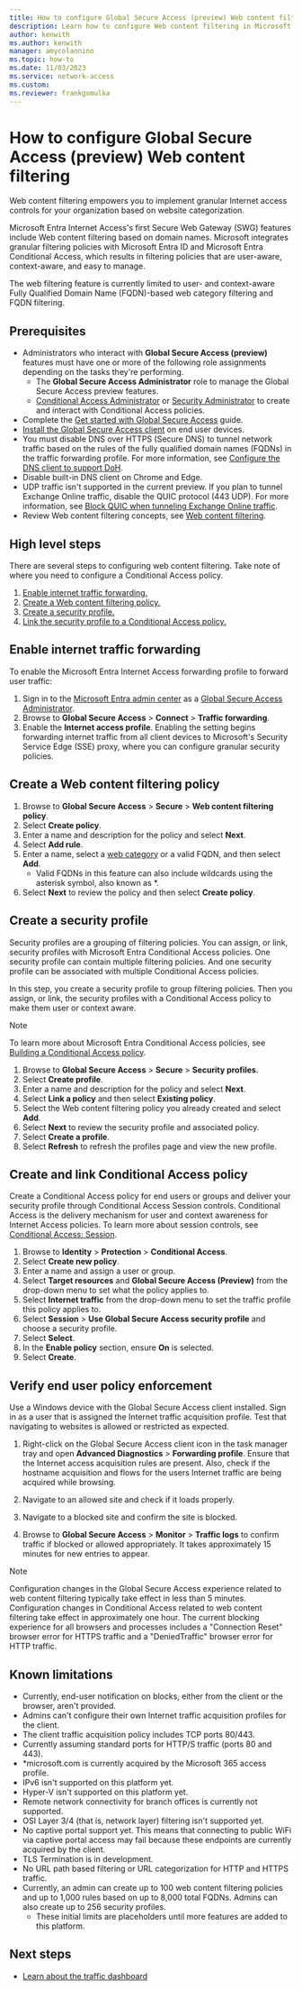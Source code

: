 ```yaml
---
title: How to configure Global Secure Access (preview) Web content filtering
description: Learn how to configure Web content filtering in Microsoft Entra Internet Access (preview).
author: kenwith    
ms.author: kenwith
manager: amycolannino
ms.topic: how-to
ms.date: 11/03/2023
ms.service: network-access
ms.custom: 
ms.reviewer: frankgomulka
---
```


# How to configure Global Secure Access (preview) Web content filtering

Web content filtering empowers you to implement granular Internet access controls for your organization based on website categorization.

Microsoft Entra Internet Access's first Secure Web Gateway (SWG) features include Web content filtering based on domain names. Microsoft integrates granular filtering policies with Microsoft Entra ID and Microsoft Entra Conditional Access, which results in filtering policies that are user-aware, context-aware, and easy to manage. 

The web filtering feature is currently limited to user- and context-aware Fully Qualified Domain Name (FQDN)-based web category filtering and FQDN filtering.

## Prerequisites

- Administrators who interact with **Global Secure Access (preview)** features must have one or more of the following role assignments depending on the tasks they're performing.
  - The **Global Secure Access Administrator** role to manage the Global Secure Access preview features.
  - [Conditional Access Administrator](/azure/active-directory/roles/permissions-reference#conditional-access-administrator) or [Security Administrator](/azure/active-directory/roles/permissions-reference#security-administrator) to create and interact with Conditional Access policies. 
- Complete the [Get started with Global Secure Access](how-to-get-started-with-global-secure-access.md) guide. 
- [Install the Global Secure Access client](how-to-install-windows-client.md) on end user devices.
- You must disable DNS over HTTPS (Secure DNS) to tunnel network traffic based on the rules of the fully qualified domain names (FQDNs) in the traffic forwarding profile. For more information, see [Configure the DNS client to support DoH](/windows-server/networking/dns/doh-client-support#configure-the-dns-client-to-support-doh).
- Disable built-in DNS client on Chrome and Edge.
- UDP traffic isn't supported in the current preview. If you plan to tunnel Exchange Online traffic, disable the QUIC protocol (443 UDP). For more information, see [Block QUIC when tunneling Exchange Online traffic](how-to-install-windows-client.md#block-quic-when-tunneling-exchange-online-traffic).
- Review Web content filtering concepts, see [Web content filtering](concept-internet-access.md).

## High level steps

There are several steps to configuring web content filtering. Take note of where you need to configure a Conditional Access policy.

1. [Enable internet traffic forwarding.](#enable-internet-traffic-forwarding)
1. [Create a Web content filtering policy.](#create-a-web-content-filtering-policy)
1. [Create a security profile.](#create-a-security-profile)
1. [Link the security profile to a Conditional Access policy.](#create-and-link-conditional-access-policy)

## Enable internet traffic forwarding

To enable the Microsoft Entra Internet Access forwarding profile to forward user traffic:

1. Sign in to the [Microsoft Entra admin center](https://entra.microsoft.com) as a [Global Secure Access Administrator](/azure/active-directory/roles/permissions-reference#global-secure-access-administrator).
1. Browse to **Global Secure Access** > **Connect** > **Traffic forwarding**.
1. Enable the **Internet access profile**. Enabling the setting begins forwarding internet traffic from all client devices to Microsoft's Security Service Edge (SSE) proxy, where you can configure granular security policies.

## Create a Web content filtering policy

1. Browse to **Global Secure Access** > **Secure** > **Web content filtering policy**.
1. Select **Create policy**.
1. Enter a name and description for the policy and select **Next**.
1. Select **Add rule**.
1. Enter a name, select a [web category](reference-web-content-filtering-categories.md) or a valid FQDN, and then select **Add**.
     - Valid FQDNs in this feature can also include wildcards using the asterisk symbol, also known as *.
1. Select **Next** to review the policy and then select **Create policy**.

## Create a security profile

Security profiles are a grouping of filtering policies. You can assign, or link, security profiles with Microsoft Entra Conditional Access policies. One security profile can contain multiple filtering policies. And one security profile can be associated with multiple Conditional Access policies.

In this step, you create a security profile to group filtering policies. Then you assign, or link, the security profiles with a Conditional Access policy to make them user or context aware.

> [!NOTE]
> To learn more about Microsoft Entra Conditional Access policies, see [Building a Conditional Access policy](/azure/active-directory/conditional-access/concept-conditional-access-policies).

1. Browse to **Global Secure Access** > **Secure** > **Security profiles**.
1. Select **Create profile**.
1. Enter a name and description for the policy and select **Next**.
1. Select **Link a policy** and then select **Existing policy**.
1. Select the Web content filtering policy you already created and select **Add**.
1. Select **Next** to review the security profile and associated policy.
1. Select **Create a profile**.
1. Select **Refresh** to refresh the profiles page and view the new profile.

## Create and link Conditional Access policy

Create a Conditional Access policy for end users or groups and deliver your security profile through Conditional Access Session controls. Conditional Access is the delivery mechanism for user and context awareness for Internet Access policies. To learn more about session controls, see [Conditional Access: Session](/azure/active-directory/conditional-access/concept-conditional-access-session).

1. Browse to **Identity** > **Protection** > **Conditional Access**.
1. Select **Create new policy**.
1. Enter a name and assign a user or group.
1. Select **Target resources** and **Global Secure Access (Preview)** from the drop-down menu to set what the policy applies to.
1. Select **Internet traffic** from the drop-down menu to set the traffic profile this policy applies to.
1. Select **Session** > **Use Global Secure Access security profile** and choose a security profile.
1. Select **Select**.
1. In the **Enable policy** section, ensure **On** is selected.
1. Select **Create**.

## Verify end user policy enforcement

Use a Windows device with the Global Secure Access client installed. Sign in as a user that is assigned the Internet traffic acquisition profile. Test that navigating to websites is allowed or restricted as expected.

1. Right-click on the Global Secure Access client icon in the task manager tray and open **Advanced Diagnostics** > **Forwarding profile**. Ensure that the Internet access acquisition rules are present. Also, check if the hostname acquisition and flows for the users Internet traffic are being acquired while browsing.

1. Navigate to an allowed site and check if it loads properly.

1. Navigate to a blocked site and confirm the site is blocked.

1. Browse to **Global Secure Access** > **Monitor** > **Traffic logs** to confirm traffic if blocked or allowed appropriately. It takes approximately 15 minutes for new entries to appear.

> [!NOTE]
> Configuration changes in the Global Secure Access experience related to web content filtering typically take effect in less than 5 minutes. Configuration changes in Conditional Access related to web content filtering take effect in approximately one hour.
> The current blocking experience for all browsers and processes includes a "Connection Reset" browser error for HTTPS traffic and a "DeniedTraffic" browser error for HTTP traffic.

## Known limitations

- Currently, end-user notification on blocks, either from the client or the browser, aren't provided.
- Admins can't configure their own Internet traffic acquisition profiles for the client.
- The client traffic acquisition policy includes TCP ports 80/443.
- Currently assuming standard ports for HTTP/S traffic (ports 80 and 443).
- *microsoft.com is currently acquired by the Microsoft 365 access profile.
- IPv6 isn't supported on this platform yet.
- Hyper-V isn't supported on this platform yet.
- Remote network connectivity for branch offices is currently not supported.
- OSI Layer 3/4 (that is, network layer) filtering isn't supported yet.
- No captive portal support yet. This means that connecting to public WiFi via captive portal access may fail because these endpoints are currently acquired by the client.
- TLS Termination is in development.
- No URL path based filtering or URL categorization for HTTP and HTTPS traffic.
- Currently, an admin can create up to 100 web content filtering policies and up to 1,000 rules based on up to 8,000 total FQDNs. Admins can also create up to 256 security profiles.
  - These initial limits are placeholders until more features are added to this platform.

## Next steps

- [Learn about the traffic dashboard](concept-traffic-dashboard.md)
